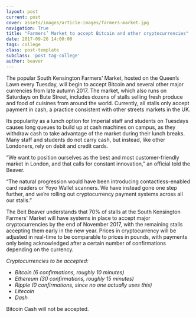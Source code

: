 ```yaml
---
layout: post
current: post
cover: assets/images/article-images/farmers-market.jpg
navigation: True
title: "Farmers’ Market to accept Bitcoin and other cryptocurrencies"
date: 2017-09-26 14:00:00
tags: college
class: post-template
subclass: 'post tag-college'
author: beaver
---
```


The popular South Kensington Farmers’ Market, hosted on the Queen’s Lawn every Tuesday, will begin to accept Bitcoin and several other major currencies from late autumn 2017. The market, which also runs on Saturdays on Bute Street, includes dozens of stalls selling fresh produce and food of cuisines from around the world. Currently, all stalls only accept payment in cash, a practice consistent with other streets markets in the UK.

Its popularity as a lunch option for Imperial staff and students on Tuesdays causes long queues to build up at cash machines on campus, as they withdraw cash to take advantage of the market during their lunch breaks. Many staff and students do not carry cash, but instead, like other Londoners, rely on debit and credit cards.

“We want to position ourselves as the best and most customer-friendly market in London, and that calls for constant innovation,” an official told the Beaver.

“The natural progression would have been introducing contactless-enabled card readers or Yoyo Wallet scanners. We have instead gone one step further, and we’re rolling out cryptocurrency payment systems across all our stalls.”

The Beit Beaver understands that 70% of stalls at the South Kensington Farmers’ Market will have systems in place to accept major cryptocurrencies by the end of November 2017, with the remaining stalls accepting them early in the new year. Prices in cryptocurrency will be adjusted in real-time to be comparable to prices in pounds, with payments only being acknowledged after a certain number of confirmations depending on the currency.

*Cryptocurrencies to be accepted:*

- *Bitcoin (6 confirmations, roughly 10 minutes)*
- *Ethereum (30 confirmations, roughly 15 minutes)*
- *Ripple (0 confirmations, since no one actually uses this)*
- *Litecoin*
- *Dash*

Bitcoin Cash will not be accepted.
